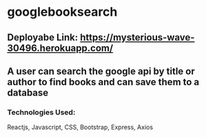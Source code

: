 # googlebooksearch

## Deployabe Link: https://mysterious-wave-30496.herokuapp.com/

## A user can search the google api by title or author to find books and can save them to a database

### Technologies Used: 
Reactjs, Javascript, CSS, Bootstrap, Express, Axios

